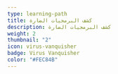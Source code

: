 ```yaml
---
type: learning-path
title: كشف البرمجيات الضارة
description: كشف البرمجيات الضارة
weight: 2
thumbnail: "2"
icon: virus-vanquisher
badge: Virus Vanquisher
color: "#FEC84B"
---
```

